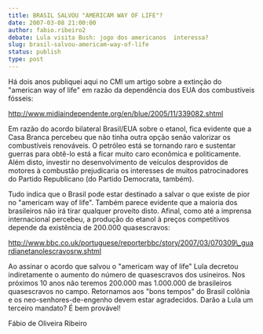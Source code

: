 ```yaml
---
title: BRASIL SALVOU "AMERICAM WAY OF LIFE"?
date: 2007-03-08 21:00:00
author: fabio.ribeiro2
debate: Lula visita Bush: jogo dos americanos  interessa?
slug: brasil-salvou-americam-way-of-life
status: publish 
type: post
---
```


Há dois anos publiquei aqui no CMI um artigo sobre a extinção do "american way of life" em razão da dependência dos EUA dos combustíveis fósseis:  

  

http://www.midiaindependente.org/en/blue/2005/11/339082.shtml  

  

Em razão do acordo bilateral Brasil/EUA sobre o etanol, fica evidente que a Casa Branca percebeu que não tinha outra opção senão valorizar os combustíveis renováveis. O petróleo está se tornando raro e sustentar guerras para obtê-lo está a ficar muito caro econômica e politicamente. Além disto, investir no desenvolvimento de veículos desprovidos de motores à combustão prejudicaria os interesses de muitos patrocinadores do Partido Republicano (do Partido Democrata, também).   

  

Tudo indica que o Brasil pode estar destinado a salvar o que existe de pior no "americam way of life". Também parece evidente que a maioria dos brasileiros não irá tirar qualquer proveito disto. Afinal, como até a imprensa internacional percebeu, a produção do etanol à preços competitivos depende da existência de 200.000 quasescravos:  

  

http://www.bbc.co.uk/portuguese/reporterbbc/story/2007/03/070309\_guardianetanolescravosrw.shtml  

  

  

Ao assinar o acordo que salvou o "americam way of life" Lula decretou indiretamente o aumento do número de quasescravos dos usineiros. Nos próximos 10 anos não teremos 200.000 mas 1.000.000 de brasileiros quasescravos no campo. Retornamos aos "bons tempos" do Brasil colônia e os neo-senhores-de-engenho devem estar agradecidos. Darão a Lula um terceiro mandato? É bem provável!  

  

  

Fábio de Oliveira Ribeiro
